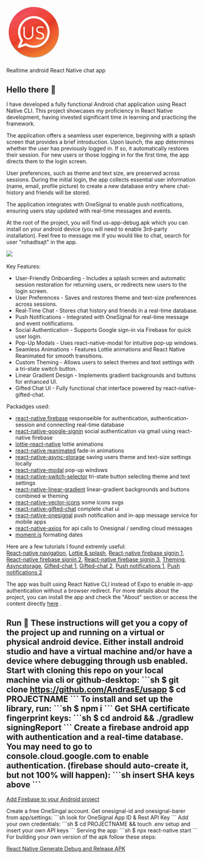 ### ![](https://github.com/AndrasE/raw-readme/blob/main/us-readme.png?raw=true)

Realtime android React Native chat app

## Hello there 👋

I have developed a fully functional Android chat application using React Native CLI. This project showcases my proficiency in React Native development, having invested significant time in learning and practicing the framework.

The application offers a seamless user experience, beginning with a splash screen that provides a brief introduction. Upon launch, the app determines whether the user has previously logged in. If so, it automatically restores their session. For new users or those logging in for the first time, the app directs them to the login screen.

User preferences, such as theme and text size, are preserved across sessions. During the initial login, the app collects essential user information (name, email, profile picture) to create a new database entry where chat-history and friends will be stored.

The application integrates with OneSignal to enable push notifications, ensuring users stay updated with real-time messages and events.

At the root of the project, you will find us-app-debug.apk which you can install on your android device (you will need to enable 3rd-party installation). Feel free to message me if you would like to chat, search for user "rohadtsajt" in the app.

[![](https://github.com/AndrasE/raw-readme/blob/main/us-app-yt.gif?raw=true)](https://youtu.be/w_1VowseA3g?si=4nr223Uw9BDL2BHc)

Key Features:

- User-Friendly Onboarding - Includes a splash screen and automatic session restoration for returning users, or redirects new users to the login screen.
- User Preferences - Saves and restores theme and text-size preferences across sessions.
- Real-Time Chat - Stores chat history and friends in a real-time database.
- Push Notifications - Integrated with OneSignal for real-time message and event notifications.
- Social Authentication - Supports Google sign-in via Firebase for quick user login.
- Pop-Up Modals - Uses react-native-modal for intuitive pop-up windows.
- Seamless Animations - Features Lottie animations and React Native Reanimated for smooth transitions.
- Custom Theming - Allows users to select themes and text settings with a tri-state switch button.
- Linear Gradient Design - Implements gradient backgrounds and buttons for enhanced UI.
- Gifted Chat UI - Fully functional chat interface powered by react-native-gifted-chat.

Packadges used:

- [react-native firebase](https://rnfirebase.io/) responseible for authentication, authentication-session and connecting real-time database
- [react-native-google-signin](https://github.com/react-native-google-signin/google-signin) social authentication via gmail using react-native firebase
- [lottie-react-native](https://www.npmjs.com/package/lottie-react-native) lottie animations
- [react-native reanimated](https://docs.swmansion.com/react-native-reanimated/) fade-in animations
- [react-native-async-storage](https://www.npmjs.com/package/@react-native-async-storage/async-storage) saving users theme and text-size settings locally
- [react-native-modal](https://www.npmjs.com/package/react-native-modal) pop-up windows
- [react-native-switch-selector](https://www.npmjs.com/package/react-native-switch-selector) tri-state button selecting theme and text settings
- [react-native-linear-gradient](https://www.npmjs.com/package/react-native-linear-gradient) linear-gradient backgrounds and buttons combined w theming
- [react-native-vector-icons](https://www.npmjs.com/package/react-native-vector-icons) some icons svgs
- [react-native-gifted-chat](https://www.npmjs.com/package/react-native-gifted-chat?activeTab=versions) complete chat ui
- [react-native-onesignal](https://documentation.onesignal.com/docs/react-native-sdk-setup) push notification and in-app message service for mobile apps
- [react-native-axios](https://www.npmjs.com/package/react-native-axios) for api calls to Onesignal / sending cloud messages
- [moment.js](https://momentjs.com/) formating dates

Here are a few tutorials I found extremly useful:  
[React-native navigation](https://youtu.be/I7POH4acHV8?si=ujz9tW3-b0x1LFU8), [Lottie & splash](https://youtu.be/mZXCOdIFg6Q?si=KGwVJEzNPHA6h1a_), [React-native firebase signin 1](https://youtu.be/RkQpvlosGz0?si=jaUdyw3E8e13ly2e), [React-native firebase signin 2](https://youtu.be/8aARNaWR78Q?si=mJEqlk6ffdHqNXbN), [React-native firebase signin 3](https://youtu.be/RrGtyfo1wr0?si=_J5qp15yHs-VIO9Y), [Theming](https://youtu.be/km1qm1Zz2lY?si=owQr0aFeMmk6fvqH), [Asyncstorage](https://youtu.be/PRGHWgTydyQ?si=b-pveeF2814-PduM), [Gifted-chat 1](https://youtu.be/Z0riAoqXrwo?si=dMS8Pf6LkjIvFCZK), [Gifted-chat 2](https://youtu.be/Z0riAoqXrwo?si=dMS8Pf6LkjIvFCZK), [Push notifications 1](https://youtu.be/Qcxa6dxfUFo?si=xZ3G5Cg0_FpmAU9Q), [Push notifications 2](https://youtu.be/X5kjfW1rfig?si=dW8S6h1CiG63fEMC)

The app was built using React Native CLI instead of Expo to enable in-app authentication without a browser redirect. For more details about the project, you can install the app and check the "About" section or access the content directly [here](https://github.com/AndrasE/usapp/blob/main/src/screens/AboutMore.js) .

## Run 🚀 These instructions will get you a copy of the project up and running on a virtual or physical android device. Either install android studio and have a virtual machine and/or have a device where debugging through usb enabled. Start with cloning this repo on your local machine via cli or github-desktop: \`\`\`sh $ git clone https://github.com/AndrasE/usapp $ cd PROJECTNAME \`\`\` To install and set up the library, run: \`\`\`sh $ npm i \`\`\` Get SHA certificate fingerprint keys: \`\`\`sh $ cd android && ./gradlew signingReport \`\`\` Create a firebase android app with authentication and a real-time database. You may need to go to console.cloud.google.com to enable authentication. (firebase should auto-create it, but not 100% will happen): \`\`\`sh insert SHA keys above \`\`\`

[Add Firebase to your Android project](https://firebase.google.com/docs/android/setup)

Create a free OneSingal account. Get onesignal-id and onesignal-barer from app/settings: \`\`\`sh look for OneSignal App ID & Rest API Key \`\`\` Add your own credentials: \`\`\`sh $ cd PROJECTNAME && touch .env setup and insert your own API keys \`\`\` Serving the app: \`\`\`sh $ npx react-native start \`\`\` For building your own version of the apk follow these steps:

[React Native Generate Debug and Release APK](https://medium.com/geekculture/react-native-generate-apk-debug-and-release-apk-4e9981a2ea51)
